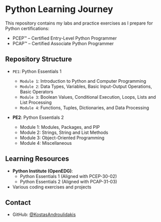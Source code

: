 # Python Learning Journey

This repository contains my labs and practice exercises as I prepare for Python certifications:
- PCEP™ – Certified Entry-Level Python Programmer
- PCAP™ – Certified Associate Python Programmer 

## Repository Structure

- `PE1`: Python Essentials 1
  - `Module 1`: Introduction to Python and Computer Programming
  - `Module 2`: Data Types, Variables, Basic Input-Output Operations, Basic Operators
  - `Module 3`: Boolean Values, Conditional Execution, Loops, Lists and List Processing
  - `Module 4`: Functions, Tuples, Dictionaries, and Data Processing

- **PE2**: Python Essentials 2
  - Module 1: Modules, Packages, and PIP
  - Module 2: Strings, String and List Methods
  - Module 3: Object-Oriented Programming
  - Module 4: Miscellaneous

## Learning Resources

- **Python Institute (OpenEDG)**:
  - Python Essentials 1 (Aligned with PCEP-30-02)
  - Python Essentials 2 (Aligned with PCAP-31-03)
- Various coding exercises and projects


## Contact

- GitHub: [@KostasAndroulidakis](https://github.com/KostasAndroulidakis)
